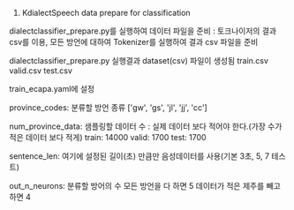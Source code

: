 
1) KdialectSpeech data prepare for classification

dialectclassifier_prepare.py를 실행하여 데이터 파일을 준비 :
토크나이저의 결과 csv를 이용, 모든 방언에 대하여 Tokenizer를 실행하여 결과 csv 파일을 준비

dialectclassifier_prepare.py 실행결과 dataset(csv) 파일이 생성됨
    train.csv
    valid.csv
    test.csv


train_ecapa.yaml에 설정

province_codes: 분류할 방언 종류
    ['gw', 'gs', 'jl', 'jj', 'cc']


num_province_data: 샘플링할 데이터 수 : 실제 데이터 보다 적어야 한다.(가장 수가 적은 데이터 보다 적게)
    train: 14000
    valid: 1700
    test: 1700


sentence_len: 여기에 설정된 길이(초) 만큼만 음성데이터를 사용(기본 3초, 5, 7 테스트)


out_n_neurons: 분류할 방어의 수
    모든 방언을 다 하면 5
    데이터가 적은 제주를 빼고하면 4
